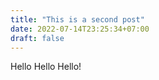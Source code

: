 ```yaml
---
title: "This is a second post"
date: 2022-07-14T23:25:34+07:00
draft: false
---
```


Hello Hello Hello!
